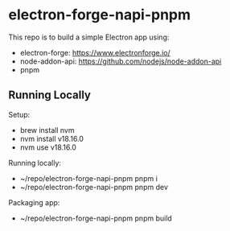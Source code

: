 # electron-forge-napi-pnpm

This repo is to build a simple Electron app using:
- electron-forge: https://www.electronforge.io/
- node-addon-api: https://github.com/nodejs/node-addon-api
- pnpm

## Running Locally
Setup:
- brew install nvm
- nvm install v18.16.0
- nvm use v18.16.0

Running locally:
- ~/repo/electron-forge-napi-pnpm pnpm i
- ~/repo/electron-forge-napi-pnpm pnpm dev

Packaging app:
- ~/repo/electron-forge-napi-pnpm pnpm build